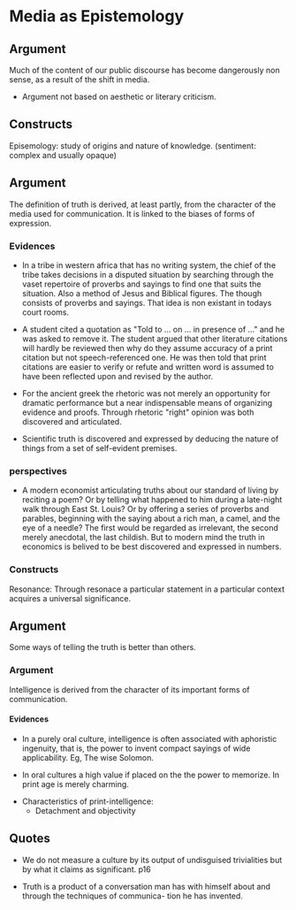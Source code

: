 Media as Epistemology
====================

Argument
--------

Much of the content of our public discourse has become dangerously non sense, as
a result of the shift in media.

* Argument not based on aesthetic or literary criticism.


## Constructs

Episemology: study of origins and nature of knowledge. (sentiment: complex and
usually opaque)

## Argument

The definition of truth is derived, at least partly, from the character of the
media used for communication. It is linked to the biases of forms of expression.

### Evidences

* In a tribe in western africa that has no writing system, the chief of the
  tribe takes decisions in a disputed situation by searching through the vaset
repertoire of proverbs and sayings to find one that suits the situation.
Also a method of Jesus and Biblical figures. The though consists of proverbs and
sayings. That idea is non existant in todays court rooms.


* A student cited a quotation as "Told to ... on ... in presence of ..." and he
  was asked to remove it. The student argued that other literature citations
will hardly be reviewed then why do they assume accuracy of a print citation but
not speech-referenced one. He was then told that print citations are easier to
verify or refute and written word is assumed to have been reflected upon and
revised by the author.

* For the ancient greek the rhetoric was not merely an opportunity for dramatic
  performance but a near indispensable means of organizing evidence and proofs.
Through rhetoric "right" opinion was both discovered and articulated.

* Scientific truth is discovered and expressed by deducing the nature of things
  from a set of self-evident premises.
<!-- This is what I'm doing here -->

### perspectives

* A modern economist articulating truths about our standard of living by
  reciting a poem? Or by telling what happened to him during a late-night walk
through East St. Louis? Or by offering a series of proverbs and parables,
beginning with the saying about a rich man, a camel, and the eye of a needle?
The first would be regarded as irrelevant, the second merely anecdotal, the last
childish. But to modern mind the truth in economics is belived to be best
discovered and expressed in numbers.


### Constructs

Resonance: Through resonace a particular statement in a particular context
acquires a universal significance.

## Argument

Some ways of telling the truth is better than others.


### Argument

Intelligence is derived from the character of its important forms of
communication.


#### Evidences

* In a purely oral culture, intelligence is often associated with aphoristic
  ingenuity, that is, the power to invent compact sayings of wide applicability.
Eg, The wise Solomon.

* In oral cultures a high value if placed on the the power to memorize. In print
  age is merely charming.
<!-- Our primary and secondary eduction is still in the oral times. /me sighs -->


* Characteristics of print-intelligence:
    * Detachment and objectivity


Quotes
-----

* We do not measure a culture by its output of undisguised trivialities but by
what it claims as significant. p16

* Truth is a product of a conversation man has with himself about and through
  the techniques of communica- tion he has invented.
